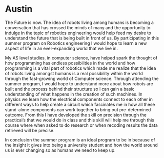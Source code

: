 Austin  
======

The Future is now. The idea of robots living among humans is becoming a conversation that has crossed the minds of many and the opportunity to indulge in the topic of robotics engineering would help feed my desire to understand the future that is being built in front of us. By participating in this summer program on Robotics engineering I would hope to learn a new aspect of life in an ever-expanding world that we live in. 

My AS level studies, in computer science, have helped spark the thought of how programming has endless possibilities in the world and how programming is a vital part of robotics which made me realize that the idea of robots living amongst humans is a real possibility within the world through the fast-growing world of Computer science. Through attending the summer program, I would hope to understand more about how robots are built and the process behind their structure so I can gain a basic understanding of what happens in the creation of such machines.
 In physics we learn how the electrical components connect to each other in different ways to help create a circuit which fascinates me in how all these stand-alone components can work together to bring out pre-determined outcome. From this I have developed the skill on precision through the practical’s that we would do in class and this skill will help me through this course where when asked to do research or when recoding results the data retrieved will be precise.

In conclusion the summer program is an ideal program to be in because of the insight it gives into being a university student and how the world around us is ever changing so as humans we need to keep up.

